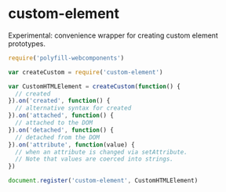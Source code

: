 # custom-element

Experimental: convenience wrapper for creating custom element prototypes.

```javascript
require('polyfill-webcomponents')

var createCustom = require('custom-element')

var CustomHTMLElement = createCustom(function() {
  // created
}).on('created', function() {
  // alternative syntax for created
}).on('attached', function() {
  // attached to the DOM
}).on('detached', function() {
  // detached from the DOM
}).on('attribute', function(value) {
  // when an attribute is changed via setAttribute.
  // Note that values are coerced into strings.
})

document.register('custom-element', CustomHTMLElement)
```
